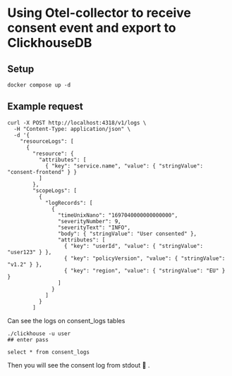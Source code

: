 # Using Otel-collector to receive consent event and export to ClickhouseDB

## Setup
```
docker compose up -d
```

## Example request
```
curl -X POST http://localhost:4318/v1/logs \
  -H "Content-Type: application/json" \
  -d '{
    "resourceLogs": [
      {
        "resource": {
          "attributes": [
            { "key": "service.name", "value": { "stringValue": "consent-frontend" } }
          ]
        },
        "scopeLogs": [
          {
            "logRecords": [
              {
                "timeUnixNano": "1697040000000000000",
                "severityNumber": 9,
                "severityText": "INFO",
                "body": { "stringValue": "User consented" },
                "attributes": [
                  { "key": "userId", "value": { "stringValue": "user123" } },
                  { "key": "policyVersion", "value": { "stringValue": "v1.2" } },
                  { "key": "region", "value": { "stringValue": "EU" } }
                ]
              }
            ]
          }
        ] 
```
Can see the logs on consent_logs tables
```
./clickhouse -u user
## enter pass

select * from consent_logs
```
Then you will see the consent log from stdout :tada: .